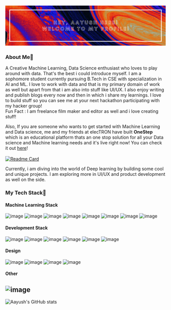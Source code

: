 <p align="center">
<img src="https://github.com/AM1CODES/AM1CODES/blob/master/GithubProfile-1.png" alt="drawing"/>
</p>

### About Me👋
A Creative Machine Learning, Data Science enthusiast who loves to play around with data. That's the best i could introduce myself. I am a sophomore student currently pursuing B.Tech in CSE with specialization in AI and ML. I love to work with data and that is my primary domain of work as well but apart from that i am also into stuff like UI/UX. I also enjoy writing and publish blogs every now and then in which i share my learnings. I love to build stuff so you can see me at your next hackathon participating with my hacker group! </br>
Fun Fact : I am freelance film maker and editor as well and i love creating stuff!

Also, If you are someone who wants to get started with Machine Learning and Data science, me and my friends at elecTRON have built **OneStep** which is an educational platform thats an one stop solution for all your Data science and Machine learning needs and it's live right now! You can check it out [here](https://onestep-electron.github.io/)!
</br>
</br>
[![Readme Card](https://github-readme-stats.vercel.app/api/pin/?username=OneStep-elecTRON&repo=onestep-electron.github.io&theme=tokyonight)](https://github.com/OneStep-elecTRON/onestep-electron.github.io)

Currently, i am diving into the world of Deep learning by building some cool and unique projects. I am exploring more in UI/UX and product development as well on the side. 

### My Tech Stack🚀
#### Machine Learning Stack
![image](https://img.shields.io/badge/Python-3776AB?style=for-the-badge&logo=python&logoColor=white)
![image](https://img.shields.io/badge/pandas%20-%23150458.svg?&style=for-the-badge&logo=pandas&logoColor=white)
![image](https://img.shields.io/badge/numpy%20-%23013243.svg?&style=for-the-badge&logo=numpy&logoColor=white)
![image](https://img.shields.io/badge/Jupyter-F37626.svg?&style=for-the-badge&logo=Jupyter&logoColor=white)
![image](https://img.shields.io/badge/OpenCV-27338e?style=for-the-badge&logo=OpenCV&logoColor=white)
![image](https://img.shields.io/badge/Keras-D00000?style=for-the-badge&logo=Keras&logoColor=white)
![image](https://img.shields.io/badge/TensorFlow-FF6F00?style=for-the-badge&logo=TensorFlow&logoColor=white)
![image](https://img.shields.io/badge/scikit_learn-F7931E?style=for-the-badge&logo=scikit-learn&logoColor=white)
#### Development Stack
![image](https://img.shields.io/badge/HTML5-E34F26?style=for-the-badge&logo=html5&logoColor=white)
![image](https://img.shields.io/badge/CSS3-1572B6?style=for-the-badge&logo=css3&logoColor=white)
![image](https://img.shields.io/badge/JavaScript-F7DF1E?style=for-the-badge&logo=javascript&logoColor=black)
![image](https://img.shields.io/badge/Bootstrap-563D7C?style=for-the-badge&logo=bootstrap&logoColor=white)
![image](https://img.shields.io/badge/Dart-0175C2?style=for-the-badge&logo=dart&logoColor=white)
![image](https://img.shields.io/badge/Flutter-02569B?style=for-the-badge&logo=flutter&logoColor=white)
#### Design
![image](https://img.shields.io/badge/Figma-F24E1E?style=for-the-badge&logo=figma&logoColor=white)
![image](https://img.shields.io/badge/Adobe%20XD-FF61F6?style=for-the-badge&logo=Adobe%20XD&logoColor=white)
![image](https://img.shields.io/badge/Adobe%20Photoshop-31A8FF?style=for-the-badge&logo=Adobe%20Photoshop&logoColor=black)
![image](https://img.shields.io/badge/Canva-%2300C4CC.svg?&style=for-the-badge&logo=Canva&logoColor=white)
#### Other
![image](https://img.shields.io/badge/Java-ED8B00?style=for-the-badge&logo=java&logoColor=white)
-----

![Aayush's GitHub stats](https://github-readme-stats.vercel.app/api?username=AM1CODES&show_icons=true&theme=tokyonight)

